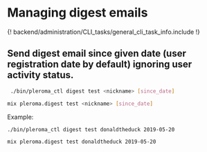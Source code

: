 # Managing digest emails

{! backend/administration/CLI_tasks/general_cli_task_info.include !}

## Send digest email since given date (user registration date by default) ignoring user activity status.

```sh tab="OTP"
 ./bin/pleroma_ctl digest test <nickname> [since_date]
```

```sh tab="From Source"
mix pleroma.digest test <nickname> [since_date]
```


Example: 

```sh tab="OTP"
./bin/pleroma_ctl digest test donaldtheduck 2019-05-20
```

```sh tab="From Source"
mix pleroma.digest test donaldtheduck 2019-05-20
```

